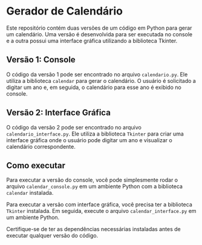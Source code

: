 # Gerador de Calendário

Este repositório contém duas versões de um código em Python para gerar um calendário. Uma versão é desenvolvida para ser executada no console e a outra possui uma interface gráfica utilizando a biblioteca Tkinter.

## Versão 1: Console

O código da versão 1 pode ser encontrado no arquivo `calendario.py`. Ele utiliza a biblioteca `calendar` para gerar o calendário. O usuário é solicitado a digitar um ano e, em seguida, o calendário para esse ano é exibido no console.

## Versão 2: Interface Gráfica

O código da versão 2 pode ser encontrado no arquivo `calendario_interface.py`. Ele utiliza a biblioteca `Tkinter` para criar uma interface gráfica onde o usuário pode digitar um ano e visualizar o calendário correspondente.

## Como executar

Para executar a versão do console, você pode simplesmente rodar o arquivo `calendar_console.py` em um ambiente Python com a biblioteca `calendar` instalada.

Para executar a versão com interface gráfica, você precisa ter a biblioteca `Tkinter` instalada. Em seguida, execute o arquivo `calendar_interface.py` em um ambiente Python.

Certifique-se de ter as dependências necessárias instaladas antes de executar qualquer versão do código.
